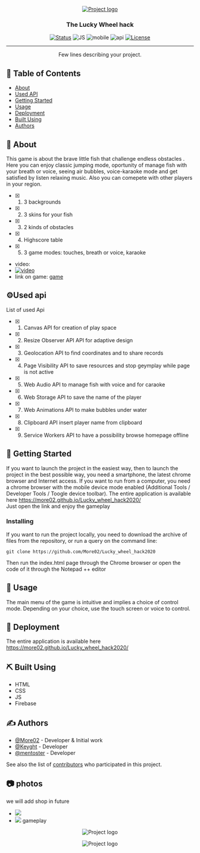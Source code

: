 <p align="center">
  <a href="" rel="noopener">
 <img src="https://cdn.dribbble.com/users/103608/screenshots/3779175/hackathon.gif" alt="Project logo"></a>
</p>

<h3 align="center">The Lucky Wheel hack</h3>

<div align="center">

[![Status](https://img.shields.io/badge/status-active-success.svg)]()
![JS](https://img.shields.io/badge/JS-ES2020-red)
![mobile](https://img.shields.io/badge/mobile-ready-green)
![api](https://img.shields.io/badge/API-9-brightgreen)
[![License](https://img.shields.io/badge/license-MIT-blue.svg)](/LICENSE)

</div>

---

<p align="center"> Few lines describing your project.
    <br>
</p>

## 📝 Table of Contents

- [About](#about)
- [Used API](#api)
- [Getting Started](#getting_started)
- [Usage](#usage)
- [Deployment](#deployment)
- [Built Using](#built_using)
- [Authors](#authors)

## 🧐 About <a name = "about"></a>

This game is about the brave little fish that challenge endless obstacles .  
Here you can enjoy classic jumping mode, oportunity of manage fish with your breath or voice, seeing air bubbles, voice-karaoke mode and get satisfied by listen relaxing music. Also you can comepete with other players in your region.
- [X] 1. 3 backgrounds
- [X] 2. 3 skins for your fish
- [X] 3. 2 kinds of obstacles
- [X] 4. Highscore table
- [X] 5. 3 game modes: touches, breath or voice, karaoke

 - video:
- [![video](https://img.youtube.com/vi/ATI1GiiHVkY/1.jpg)](https://youtu.be/ATI1GiiHVkY)
- link on game: [game](https://more02.github.io/Lucky_wheel_hack2020/)

## ⚙Used api<a name = "api"></a>

List of used Api

- [X] 1. Canvas API for creation of play space
- [X] 2. Resize Observer API API for adaptive design
- [X] 3. Geolocation API to find coordinates and to share records
- [X] 4. Page Visibility API to save resources and stop geymplay while page is not active
- [X] 5. Web Audio API to manage fish with voice and for caraoke
- [X] 6. Web Storage API to save the name of the player
- [X] 7. Web Animations API to make bubbles under water
- [X] 8. Clipboard API insert player name from clipboard
- [X] 9. Service Workers API to have a possibility browse homepage offline

## 🏁 Getting Started <a name = "getting_started"></a>

If you want to launch the project in the easiest way, then to launch the project in the best possible way, you need a smartphone, the latest chrome browser and Internet access.
If you want to run from a computer, you need a chrome browser with the mobile device mode enabled (Additional Tools / Developer Tools / Toogle device toolbar).
The entire application is available here https://more02.github.io/Lucky_wheel_hack2020/  
Just open the link and enjoy the gameplay

### Installing

If you want to run the project locally, you need to download the archive of files from the repository, or run a query on the command line:

```
git clone https://github.com/More02/Lucky_wheel_hack2020
```

Then run the index.html page through the Chrome browser or open the code of it through the Notepad ++ editor

## 🎈 Usage <a name="usage"></a>

The main menu of the game is intuitive and implies a choice of control mode. Depending on your choice, use the touch screen or voice to control.

## 🚀 Deployment <a name = "deployment"></a>

The entire application is available here   https://more02.github.io/Lucky_wheel_hack2020/

## ⛏️ Built Using <a name = "built_using"></a>

- HTML
- CSS
- JS
- Firebase

## ✍️ Authors <a name = "authors"></a>

- [@More02](https://github.com/More02) - Developer & Initial work
- [@Keyght](https://github.com/Keyght) - Developer
- [@mentoster](https://github.com/mentoster) - Developer

See also the list of [contributors](https://github.com/) who participated in this project.
## 📷 photos 
we will add shop in future
- ![](https://i.paste.pics/7991ef8bcdeb1669ef00ba7302f51655.png?trs=31a02cadd005e8a90017d920639cbba02fe47bb0884d3948e66a7b99dbff7de4)
- ![](https://i.paste.pics/e597ebe40452c10feb27e6606d2ecc66.png?trs=31a02cadd005e8a90017d920639cbba02fe47bb0884d3948e66a7b99dbff7de4)
gameplay
<p align="center"> 
   <img src="https://i.paste.pics/550979f71cc7413d10a17b5fbf8c38dc.png?trs=31a02cadd005e8a90017d920639cbba02fe47bb0884d3948e66a7b99dbff7de4" alt="Project logo"></a>
</p>
<p align="center"> 
   <img src="https://i.paste.pics/ac4998f85d47b870b6c212be7043c6c1.png?trs=31a02cadd005e8a90017d920639cbba02fe47bb0884d3948e66a7b99dbff7de4" alt="Project logo"></a>
</p>

